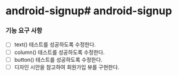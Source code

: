 # android-signup# android-signup
### 기능 요구 사항
- [ ] text() 테스트를 성공하도록 수정한다.
- [ ] column() 테스트를 성공하도록 수정한다.
- [ ] button() 테스트를 성공하도록 수정한다.
- [ ] 디자인 시안을 참고하여 회원가입 뷰를 구현한다.
